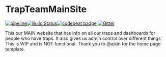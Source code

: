 # TrapTeamMainSite
[![pipeline](https://app.buddy.works/trapteamccnz/trapteammainsite/pipelines/pipeline/194819/badge.svg?token=13e6beb620efc1a529044b63309c5a3d84bafe0897f0fa9b194eacee1c1906e6 "buddy pipeline")](https://app.buddy.works/trapteamccnz/trapteammainsite/pipelines/pipeline/194819)[![Build Status](https://api.cirrus-ci.com/github/TrapTeamCCNZ/TrapTeamMainSite.svg)](https://cirrus-ci.com/github/TrapTeamCCNZ/TrapTeamMainSite)[![codebeat badge](https://codebeat.co/badges/9ca01d62-5f68-4bfa-8f47-46a2a498ea76)](https://codebeat.co/projects/github-com-trapteamccnz-trapteammainsite-master)
[![Gitter](https://badges.gitter.im/Trap-Team-Open-Source-Foundation/community.svg)](https://gitter.im/Trap-Team-Open-Source-Foundation/community?utm_source=badge&utm_medium=badge&utm_campaign=pr-badge)

This our MAIN website that has info on all our traps and dashboards for people who have traps.
It also gives us admin control over different things
This is WIP and is NOT functional.
Thank you to @ajkin for the home page template.
